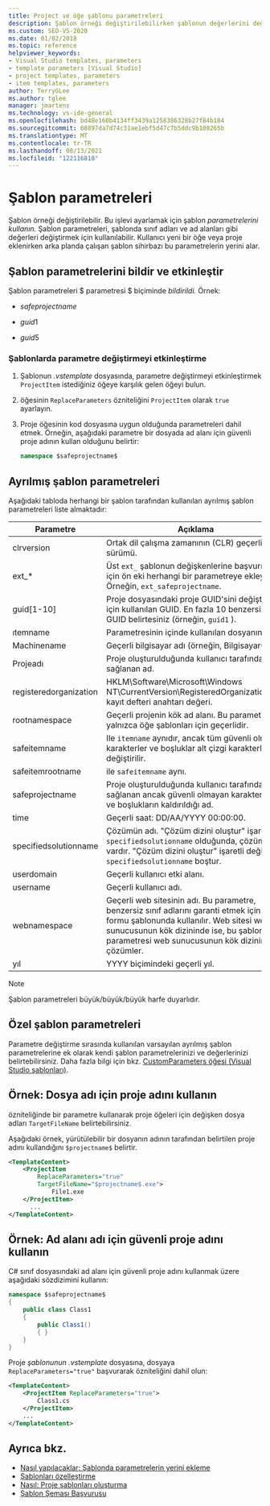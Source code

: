 ```yaml
---
title: Project ve öğe şablonu parametreleri
description: Şablon örneği değiştirilebilirken şablonun değerlerini değiştirmek için şablon parametrelerini kullanmayı öğrenin.
ms.custom: SEO-VS-2020
ms.date: 01/02/2018
ms.topic: reference
helpviewer_keywords:
- Visual Studio templates, parameters
- template parameters [Visual Studio]
- project templates, parameters
- item templates, parameters
author: TerryGLee
ms.author: tglee
manager: jmartens
ms.technology: vs-ide-general
ms.openlocfilehash: bd48e160b4134ff3439a1258386328b27f84b184
ms.sourcegitcommit: 68897da7d74c31ae1ebf5d47c7b5ddc9b108265b
ms.translationtype: MT
ms.contentlocale: tr-TR
ms.lasthandoff: 08/13/2021
ms.locfileid: "122116818"
---
```

# <a name="template-parameters"></a>Şablon parametreleri

Şablon örneği değiştirilebilir. Bu işlevi ayarlamak için şablon *parametrelerini kullanın.* Şablon parametreleri, şablonda sınıf adları ve ad alanları gibi değerleri değiştirmek için kullanılabilir. Kullanıcı yeni bir öğe veya proje eklenirken arka planda çalışan şablon sihirbazı bu parametrelerin yerini alar.

## <a name="declare-and-enable-template-parameters"></a>Şablon parametrelerini bildir ve etkinleştir

Şablon parametreleri $ parametresi $ biçiminde *bildirildi.* Örnek:

- $safeprojectname$

- $guid 1$

- $guid 5$

### <a name="enable-parameter-substitution-in-templates"></a>Şablonlarda parametre değiştirmeyi etkinleştirme

1. Şablonun *.vstemplate* dosyasında, parametre değiştirmeyi etkinleştirmek `ProjectItem` istediğiniz öğeye karşılık gelen öğeyi bulun.

1. öğesinin `ReplaceParameters` özniteliğini `ProjectItem` olarak `true` ayarlayın.

1. Proje öğesinin kod dosyasına uygun olduğunda parametreleri dahil etmek. Örneğin, aşağıdaki parametre bir dosyada ad alanı için güvenli proje adının kullan olduğunu belirtir:

    ```csharp
    namespace $safeprojectname$
    ```

## <a name="reserved-template-parameters"></a>Ayrılmış şablon parametreleri

Aşağıdaki tabloda herhangi bir şablon tarafından kullanılan ayrılmış şablon parametreleri liste almaktadır:

|Parametre|Açıklama|
|---------------|-----------------|
|clrversion|Ortak dil çalışma zamanının (CLR) geçerli sürümü.|
|ext_*|Üst `ext_` şablonun değişkenlerine başvurmak için ön eki herhangi bir parametreye ekleyin. Örneğin, `ext_safeprojectname`.|
|guid[1-10]|Proje dosyasındaki proje GUID'sini değiştirmek için kullanılan GUID. En fazla 10 benzersiz GUID belirtesiniz (örneğin, `guid1` ).|
|ıtemname|Parametresinin içinde kullanılan dosyanın adı.|
|Machinename|Geçerli bilgisayar adı (örneğin, Bilgisayar01).|
|Projeadı|Proje oluşturulduğunda kullanıcı tarafından sağlanan ad.|
|registeredorganization|HKLM\Software\Microsoft\Windows NT\CurrentVersion\RegisteredOrganization'dan kayıt defteri anahtarı değeri.|
|rootnamespace|Geçerli projenin kök ad alanı. Bu parametre yalnızca öğe şablonları için geçerlidir.|
|safeitemname|Ile `itemname` aynıdır, ancak tüm güvenli olmayan karakterler ve boşluklar alt çizgi karakterleriyle değiştirilir.|
|safeitemrootname|ile `safeitemname` aynı.|
|safeprojectname|Proje oluşturulduğunda kullanıcı tarafından sağlanan ancak güvenli olmayan karakterlerin ve boşlukların kaldırıldığı ad.|
|time|Geçerli saat: DD/AA/YYYY 00:00:00.|
|specifiedsolutionname|Çözümün adı. "Çözüm dizini oluştur" işaretli `specifiedsolutionname` olduğunda, çözüm adı vardır. "Çözüm dizini oluştur" işaretli değilken `specifiedsolutionname` boştur.|
|userdomain|Geçerli kullanıcı etki alanı.|
|username|Geçerli kullanıcı adı.|
|webnamespace|Geçerli web sitesinin adı. Bu parametre, benzersiz sınıf adlarını garanti etmek için web formu şablonunda kullanılır. Web sitesi web sunucusunun kök dizininde ise, bu şablon parametresi web sunucusunun kök dizinine çözümler.|
|yıl|YYYY biçimindeki geçerli yıl.|

> [!NOTE]
> Şablon parametreleri büyük/büyük/büyük harfe duyarlıdır.

## <a name="custom-template-parameters"></a>Özel şablon parametreleri

Parametre değiştirme sırasında kullanılan varsayılan ayrılmış şablon parametrelerine ek olarak kendi şablon parametrelerinizi ve değerlerinizi belirtebilirsiniz. Daha fazla bilgi için bkz. [CustomParameters öğesi (Visual Studio şablonları)](../extensibility/customparameters-element-visual-studio-templates.md).

## <a name="example-use-the-project-name-for-a-file-name"></a>Örnek: Dosya adı için proje adını kullanın

özniteliğinde bir parametre kullanarak proje öğeleri için değişken dosya adları `TargetFileName` belirtebilirsiniz.

Aşağıdaki örnek, yürütülebilir bir dosyanın adının tarafından belirtilen proje adını kullandığını `$projectname$` belirtir.

```xml
<TemplateContent>
    <ProjectItem
        ReplaceParameters="true"
        TargetFileName="$projectname$.exe">
            File1.exe
    </ProjectItem>
      ...
</TemplateContent>
```

## <a name="example-use-the-safe-project-name-for-the-namespace-name"></a>Örnek: Ad alanı adı için güvenli proje adını kullanın

C# sınıf dosyasındaki ad alanı için güvenli proje adını kullanmak üzere aşağıdaki sözdizimini kullanın:

```csharp
namespace $safeprojectname$
{
    public class Class1
    {
        public Class1()
        { }
    }
}
```

Proje *şablonunun .vstemplate* dosyasına, dosyaya `ReplaceParameters="true"` başvurarak özniteliğini dahil olun:

```xml
<TemplateContent>
    <ProjectItem ReplaceParameters="true">
        Class1.cs
    </ProjectItem>
    ...
</TemplateContent>
```

## <a name="see-also"></a>Ayrıca bkz.

- [Nasıl yapılacaklar: Şablonda parametrelerin yerini ekleme](how-to-substitute-parameters-in-a-template.md)
- [Şablonları özelleştirme](../ide/customizing-project-and-item-templates.md)
- [Nasıl: Proje şablonları oluşturma](../ide/how-to-create-project-templates.md)
- [Şablon Şeması Başvurusu](../extensibility/visual-studio-template-schema-reference.md)
